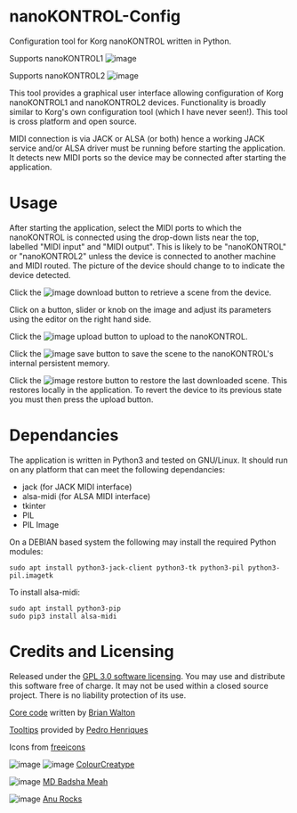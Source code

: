 # nanoKONTROL-Config
Configuration tool for Korg nanoKONTROL written in Python.

Supports nanoKONTROL1
![image](https://user-images.githubusercontent.com/3158323/176915252-a606ced7-62b2-42ef-b5da-ecca2c2c3b12.png)

Supports nanoKONTROL2
![image](https://user-images.githubusercontent.com/3158323/176915182-ca7fba06-30f5-4f93-bd36-8c0c3331ee31.png)

This tool provides a graphical user interface allowing configuration of Korg nanoKONTROL1 and nanoKONTROL2 devices. Functionality is broadly similar to Korg's own configuration tool (which I have never seen!). This tool is cross platform and open source.

MIDI connection is via JACK or ALSA (or both) hence a working JACK service and/or ALSA driver must be running before starting the application. It detects new MIDI ports so the device may be connected after starting the application.

# Usage
After starting the application, select the MIDI ports to which the nanoKONTROL is connected using the drop-down lists near the top, labelled "MIDI input" and "MIDI output". This is likely to be "nanoKONTROL" or "nanoKONTROL2" unless the device is connected to another machine and MIDI routed. The picture of the device should change to to indicate the device detected.

Click the ![image](https://user-images.githubusercontent.com/3158323/176854990-1b05b67f-5ee8-4033-aa6b-4a9b08500a56.png) download button to retrieve a scene from the device.

Click on a button, slider or knob on the image and adjust its parameters using the editor on the right hand side.

Click the ![image](https://user-images.githubusercontent.com/3158323/176855266-c99b60f7-1762-4368-a889-5da36618160e.png) upload button to upload to the nanoKONTROL.

Click the ![image](https://user-images.githubusercontent.com/3158323/176855361-4ea75e8b-cff0-47c8-bb37-3cf351f40b1d.png) save button to save the scene to the nanoKONTROL's internal persistent memory.

Click the ![image](https://user-images.githubusercontent.com/3158323/176915479-baf8d65f-2365-489f-a51e-11723717cd29.png) restore button to restore the last downloaded scene. This restores locally in the application. To revert the device to its previous state you must then press the upload button.

# Dependancies

The application is written in Python3 and tested on GNU/Linux. It should run on any platform that can meet the following dependancies:

- jack (for JACK MIDI interface)
- alsa-midi (for ALSA MIDI interface)
- tkinter
- PIL
- PIL Image

On a DEBIAN based system the following may install the required Python modules:

`sudo apt install python3-jack-client python3-tk python3-pil python3-pil.imagetk`

To install alsa-midi:

```
sudo apt install python3-pip
sudo pip3 install alsa-midi
```

# Credits and Licensing

Released under the [GPL 3.0 software licensing](https://www.gnu.org/licenses/gpl-3.0.en.html). You may use and distribute this software free of charge. It may not be used within a closed source project. There is no liability protection of its use.

[Core code](https://github.com/riban-bw/nanoKONTROL-Config) written by [Brian Walton](http://riban.co.uk)

[Tooltips](https://github.com/PedroHenriques/Tkinter_ToolTips) provided by [Pedro Henriques](http://www.pedrojhenriques.com)

Icons from [freeicons](https://freeicons.io)

![image](https://user-images.githubusercontent.com/3158323/176854990-1b05b67f-5ee8-4033-aa6b-4a9b08500a56.png) ![image](https://user-images.githubusercontent.com/3158323/176855361-4ea75e8b-cff0-47c8-bb37-3cf351f40b1d.png) [ColourCreatype](https://freeicons.io/profile/5790)

![image](https://user-images.githubusercontent.com/3158323/176917301-d15296fb-79ab-421e-9d40-bc22f057394b.png) [MD Badsha Meah](https://freeicons.io/profile/3335)

![image](https://user-images.githubusercontent.com/3158323/176915479-baf8d65f-2365-489f-a51e-11723717cd29.png) [Anu Rocks](https://freeicons.io/profile/730)
